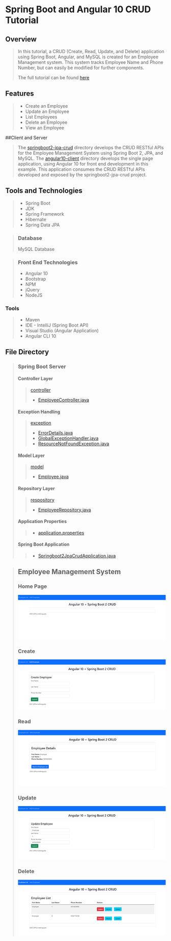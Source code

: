 # Spring Boot and Angular 10 CRUD Tutorial 

 ## Overview 
> In this tutorial, a CRUD (Create, Read, Update, and Delete) application using Spring Boot, Angular, and MySQL is created for an Employee Management system. 
> This system tracks Employee Name and Phone Number, but can easily be modified for further components. 
> 
> The full tutorial can be found [here](./AngularSpringBootTraining.pdf)

## Features 
> * Create an Employee 
> * Update an Employee 
> * List Employees 
> * Delete an Employee 
> * View an Employee

##Client and Server 
> The [springboot2-jpa-crud](./springboot2-jpa-crud) directory develops the CRUD RESTful APIs for the Employee Management System using Spring Boot 2, JPA, and MySQL. 
> The [angular10-client](https://github.com/Sengupta-Accenture/Angular10-CRUD) directory develops the single page application, using Angular 10 for front end development in this example. This application consumes the CRUD RESTful APIs developed and exposed by the springboot2-jpa-crud project. 


## Tools and Technologies 
> * Spring Boot 
> * JDK 
> * Spring Framework 
> * Hibernate
> * Spring Data JPA

> ### Database 
> MySQL Database 

> ### Front End Technologies 
> * Angular 10
> * Bootstrap 
> * NPM 
> * jQuery 
> * NodeJS

### Tools
> * Maven 
> * IDE - IntelliJ (Spring Boot API)
> * Visual Studio (Angular Application)
> * Angular CLI 10 


## File Directory 
> ### Spring Boot Server
> #### Controller Layer 
>>[controller](./springboot2-jpa-crud/src/main/java/net/guides/springboot2/springboot2jpacrud/controller)
>> * [EmployeeController.java](./springboot2-jpa-crud/src/main/java/net/guides/springboot2/springboot2jpacrud/controller/EmployeeController.java)
>
> #### Exception Handling 
>>[exception](./springboot2-jpa-crud/src/main/java/net/guides/springboot2/springboot2jpacrud/exception)
>> * [ErrorDetails.java](./springboot2-jpa-crud/src/main/java/net/guides/springboot2/springboot2jpacrud/exception/ErrorDetails.java)
>> * [GlobalExceptionHandler.java](./springboot2-jpa-crud/src/main/java/net/guides/springboot2/springboot2jpacrud/exception/GlobalExceptionHandler.java)
>> * [ResourceNotFoundException.java](./springboot2-jpa-crud/src/main/java/net/guides/springboot2/springboot2jpacrud/exception/ResourceNotFoundException.java) 
>
> #### Model Layer
>>[model](./springboot2-jpa-crud/src/main/java/net/guides/springboot2/springboot2jpacrud/model)
>> * [Employee.java](./springboot2-jpa-crud/src/main/java/net/guides/springboot2/springboot2jpacrud/model/employee.java)
>
> #### Repository Layer 
>>[respository](./springboot2-jpa-crud/src/main/java/net/guides/springboot2/springboot2jpacrud/repository)
>> * [EmployeeRepository.java](./springboot2-jpa-crud/src/main/java/net/guides/springboot2/springboot2jpacrud/repository/EmployeeRepository.java)
>
> #### Application Properties 
>> * [application.properties](./springboot2-jpa-crud/src/resources/application.properties)
> 
> #### Spring Boot Application 
>> * [Springboot2JpaCrudApplication.java](./springboot2-jpa-crud/src/main/java/net/guides/springboot2/springboot2jpacrud/Springboot2JpacrudApplication.java)

> ## Employee Management System 
> ### Home Page
> ![Home Page](./img/home.png)
> ### Create
> ![Create](./img/create.png)
> ### Read
> ![Read](./img/read.png)
> ### Update
> ![Update](./img/update.png)
> ### Delete
> ![Delete](./img/delete.png)
